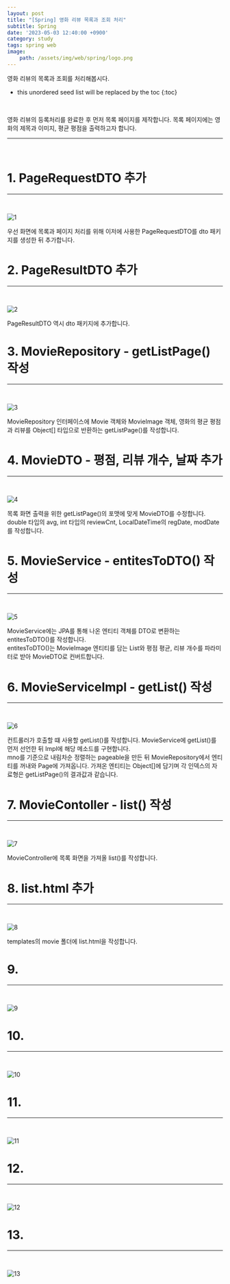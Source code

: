 ```yaml
---
layout: post
title: "[Spring] 영화 리뷰 목록과 조회 처리"
subtitle: Spring
date: '2023-05-03 12:40:00 +0900'
category: study
tags: spring web
image:
    path: /assets/img/web/spring/logo.png
---
```


영화 리뷰의 목록과 조회를 처리해봅시다.

<!--more-->

* this unordered seed list will be replaced by the toc
{:toc}
<br>

영화 리뷰의 등록처리를 완료한 후 먼저 목록 페이지를 제작합니다. 목록 페이지에는 영화의 제목과 이미지, 평균 평점을 출력하고자 합니다.<br>

---
<br>

# 1. PageRequestDTO 추가
---
<br>

![1](/assets/img/web/spring/2023-05-03-[Spring]_영화_리뷰_목록과_조회_처리/1.png)
<br>

우선 화면에 목록과 페이지 처리를 위해 이저에 사용한 PageRequestDTO를 dto 패키지를 생성한 뒤 추가합니다.<br>


# 2. PageResultDTO 추가
---
<br>

![2](/assets/img/web/spring/2023-05-03-[Spring]_영화_리뷰_목록과_조회_처리/2.png)
<br>

PageResultDTO 역시 dto 패키지에 추가합니다.<br>


# 3. MovieRepository - getListPage() 작성
---
<br>

![3](/assets/img/web/spring/2023-05-03-[Spring]_영화_리뷰_목록과_조회_처리/3.png)
<br>

MovieRepository 인터페이스에 Movie 객체와 MovieImage 객체, 영화의 평균 평점과 리뷰를 Object[] 타입으로 반환하는 getListPage()를 작성합니다.<br>


# 4. MovieDTO - 평점, 리뷰 개수, 날짜 추가
---
<br>

![4](/assets/img/web/spring/2023-05-03-[Spring]_영화_리뷰_목록과_조회_처리/4.png)
<br>

목록 화면 출력을 위한 getListPage()의 포맷에 맞게 MovieDTO를 수정합니다.<br>
double 타입의 avg, int 타입의 reviewCnt, LocalDateTime의 regDate, modDate를 작성합니다.<br>


# 5. MovieService - entitesToDTO() 작성
---
<br>

![5](/assets/img/web/spring/2023-05-03-[Spring]_영화_리뷰_목록과_조회_처리/5.png)
<br>

MovieService에는 JPA를 통해 나온 엔티티 객체를 DTO로 변환하는 entitesToDTO()를 작성합니다.<br>
entitesToDTO()는 MovieImage 엔티티를 담는 List와 평점 평균, 리뷰 개수를 파라미터로 받아 MovieDTO로 컨버트합니다.

# 6. MovieServiceImpl - getList() 작성
---
<br>

![6](/assets/img/web/spring/2023-05-03-[Spring]_영화_리뷰_목록과_조회_처리/6.png)
<br>

컨트롤러가 호출할 떄 사용할 getList()를 작성합니다. MovieService에 getList()를 먼저 선언한 뒤 Impl에 해당 메소드를 구현합니다.<br>
mno를 기준으로 내림차순 정렬하는 pageable을 만든 뒤 MovieRepository에서 엔티티를 꺼내와 Page에 가져옵니다. 가져온 엔티티는 Object[]에 담기며 각 인덱스의 자료형은 getListPage()의 결과값과 같습니다.<br>


# 7. MovieContoller - list() 작성
---
<br>

![7](/assets/img/web/spring/2023-05-03-[Spring]_영화_리뷰_목록과_조회_처리/7.png)
<br>

MovieController에 목록 화면을 가져올 list()를 작성합니다.<br>


# 8. list.html 추가
---
<br>

![8](/assets/img/web/spring/2023-05-03-[Spring]_영화_리뷰_목록과_조회_처리/8.png)
<br>

templates의 movie 폴더에 list.html을 작성합니다.<br>


# 9. 
---
<br>

![9](/assets/img/web/spring/2023-05-03-[Spring]_영화_리뷰_목록과_조회_처리/9.png)
<br>



# 10. 
---
<br>

![10](/assets/img/web/spring/2023-05-03-[Spring]_영화_리뷰_목록과_조회_처리/10.png)
<br>



# 11. 
---
<br>

![11](/assets/img/web/spring/2023-05-03-[Spring]_영화_리뷰_목록과_조회_처리/11.png)
<br>



# 12. 
---
<br>

![12](/assets/img/web/spring/2023-05-03-[Spring]_영화_리뷰_목록과_조회_처리/12.png)
<br>



# 13. 
---
<br>

![13](/assets/img/web/spring/2023-05-03-[Spring]_영화_리뷰_목록과_조회_처리/13.png)
<br>